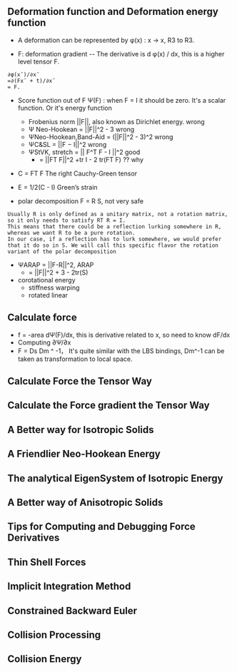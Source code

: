 ## Deformation function and Deformation energy function


- A deformation can be represented by φ(x) : x -> x,     R3 to R3.

- F: deformation gradient -- The derivative is d φ(x) / dx, this is a higher level tensor F.
```
∂φ(x¯)/∂x¯
=∂(Fx¯ + t)/∂x¯
= F.
```

- Score function out of F Ψ(F) : when F = I it should be zero. It's a scalar function. Or it's energy function
  - Frobenius norm ||F||, also known as Dirichlet energy. wrong
  - Ψ Neo-Hookean = ||F||^2 - 3       wrong
  - ΨNeo-Hookean,Band-Aid =    (||F||^2 - 3)^2        wrong
  - ΨC&SL = ||F − I||^2                               wrong
  - ΨStVK, stretch = || F^T F - I ||^2                good
    - = ||FT F||^2 +tr I - 2 tr(FT F)                 ?? why
- C = FT F The right Cauchy-Green tensor
- E = 1/2(C - I) Green’s strain
  
- polar decomposition F = R S, not very safe
```
Usually R is only defined as a unitary matrix, not a rotation matrix, so it only needs to satisfy RT R = I.
This means that there could be a reflection lurking somewhere in R, whereas we want R to be a pure rotation.
In our case, if a reflection has to lurk somewhere, we would prefer that it do so in S. We will call this specific flavor the rotation variant of the polar decomposition
```
- ΨARAP = ||F-R||^2, ARAP
  - = ||F||^2 + 3 - 2tr(S)
- corotational energy
  - stiffness warping
  - rotated linear 

## Calculate force
- f = -area dΨ(F)/dx, this is derivative related to x, so need to know dF/dx
- Computing ∂Ψ/∂x
- F = Ds Dm ^ -1， It's quite similar with the LBS bindings, Dm^-1 can be taken as transformation to local space.

## Calculate Force the Tensor Way

## Calculate the Force gradient the Tensor Way

## A Better way for Isotropic Solids

## A Friendlier Neo-Hookean Energy

## The analytical EigenSystem of Isotropic Energy

## A Better way of Anisotropic Solids

## Tips for Computing and Debugging Force Derivatives

## Thin Shell Forces

## Implicit Integration Method

## Constrained Backward Euler

## Collision Processing

## Collision Energy


